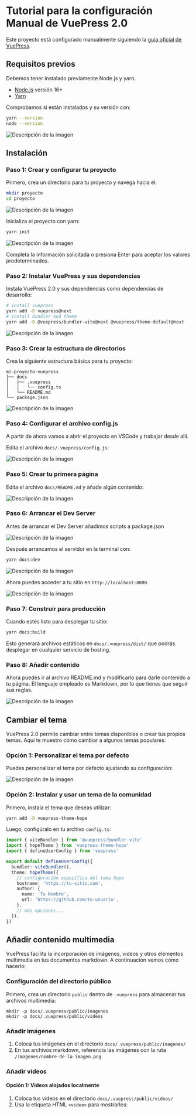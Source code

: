 # Tutorial para la configuración Manual de VuePress 2.0

Este proyecto está configurado manualmente siguiendo la [guía oficial de VuePress](https://vuepress.vuejs.org/guide/getting-started.html#project-setup).

## Requisitos previos

Debemos tener instalado previamente Node.js y yarn. 

- [Node.js](https://nodejs.org/en/) versión 16+
- [Yarn](https://yarnpkg.com/getting-started/install)

Comprobamos si están instalados y su versión con:

```bash
yarn --version
node --version
```
![Descripción de la imagen](/imagenes/Imagen1.png)


## Instalación

### Paso 1: Crear y configurar tu proyecto

Primero, crea un directorio para tu proyecto y navega hacia él:

```bash
mkdir proyecto
cd proyecto
```
![Descripción de la imagen](/imagenes/Imagen2.png)

Inicializa el proyecto con yarn:

```bash
yarn init
```

![Descripción de la imagen](/imagenes/Imagen3.png)

Completa la información solicitada o presiona Enter para aceptar los valores predeterminados. 

### Paso 2: Instalar VuePress y sus dependencias

Instala VuePress 2.0 y sus dependencias como dependencias de desarrollo:

```bash
# install vuepress
yarn add -D vuepress@next
# install bundler and theme
yarn add -D @vuepress/bundler-vite@next @vuepress/theme-default@next
```
![Descripción de la imagen](/imagenes/Imagen4.png)

### Paso 3: Crear la estructura de directorios

Crea la siguiente estructura básica para tu proyecto:

```
mi-proyecto-vuepress
├── docs
│   ├── .vuepress
│   │   └── config.ts
│   └── README.md
└── package.json
```



![Descripción de la imagen](/imagenes/Imagen5.png)

### Paso 4: Configurar el archivo config.js

A partir de ahora vamos a abrir el proyecto en VSCode y trabajar desde allí.

Edita el archivo `docs/.vuepress/config.js`:

![Descripción de la imagen](/imagenes/Imagen6.png)


### Paso 5: Crear tu primera página

Edita el archivo `docs/README.md` y añade algún contenido:

![Descripción de la imagen](/imagenes/Imagen7.png)



### Paso 6: Arrancar el Dev Server

Antes de arrancar el Dev Server añadimos scripts a package.json

![Descripción de la imagen](/imagenes/Imagen8.png)

Después arrancamos el servidor en la terminal con:

```bash
yarn docs:dev
```

![Descripción de la imagen](/imagenes/Imagen9.png)

Ahora puedes acceder a tu sitio en `http://localhost:8080`.

![Descripción de la imagen](/imagenes/Imagen10.png)


### Paso 7: Construir para producción

Cuando estés listo para desplegar tu sitio:

```bash
yarn docs:build
```

Esto generará archivos estáticos en `docs/.vuepress/dist/` que podrás desplegar en cualquier servicio de hosting.

### Paso 8: Añadir contenido

Ahora puedes ir al archivo README.md y modificarlo para darle contenido a tu página. El lenguaje empleado es Markdown, por lo que tienes que seguir sus reglas.

![Descripción de la imagen](/imagenes/Imagen10.5.png)

## Cambiar el tema

VuePress 2.0 permite cambiar entre temas disponibles o crear tus propios temas. Aquí te muestro cómo cambiar a algunos temas populares:

### Opción 1: Personalizar el tema por defecto

Puedes personalizar el tema por defecto ajustando su configuración:

![Descripción de la imagen](/imagenes/Imagen11.png)


### Opción 2: Instalar y usar un tema de la comunidad

Primero, instala el tema que deseas utilizar:

```bash
yarn add -D vuepress-theme-hope
```

Luego, configúralo en tu archivo `config.ts`:

```typescript
import { viteBundler } from '@vuepress/bundler-vite'
import { hopeTheme } from 'vuepress-theme-hope'
import { defineUserConfig } from 'vuepress'

export default defineUserConfig({
  bundler: viteBundler(),
  theme: hopeTheme({
    // configuración específica del tema hope
    hostname: 'https://tu-sitio.com',
    author: {
      name: 'Tu Nombre',
      url: 'https://github.com/tu-usuario',
    },
    // más opciones...
  }),
})
```
## Añadir contenido multimedia

VuePress facilita la incorporación de imágenes, videos y otros elementos multimedia en tus documentos markdown. A continuación vemos cómo hacerlo:

### Configuración del directorio público

Primero, crea un directorio `public` dentro de `.vuepress` para almacenar tus archivos multimedia:



```
mkdir -p docs/.vuepress/public/imagenes
mkdir -p docs/.vuepress/public/videos
```

### Añadir imágenes

1. Coloca tus imágenes en el directorio `docs/.vuepress/public/imagenes/`
2. En tus archivos markdown, referencia las imágenes con la ruta `/imagenes/nombre-de-la-imagen.png`

### Añadir videos

#### Opción 1: Videos alojados localmente

1. Coloca tus videos en el directorio `docs/.vuepress/public/videos/`
2. Usa la etiqueta HTML `<video>` para mostrarlos:





